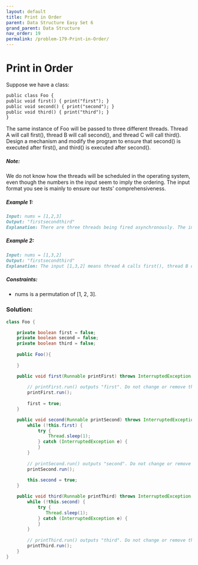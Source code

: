```yaml
---
layout: default
title: Print in Order
parent: Data Structure Easy Set 6
grand_parent: Data Structure
nav_order: 19
permalink: /problem-179-Print-in-Order/
---
```

# Print in Order

Suppose we have a class:
```markdown
public class Foo {
public void first() { print("first"); }
public void second() { print("second"); }
public void third() { print("third"); }
}
```
The same instance of Foo will be passed to three different threads. Thread A will call first(), thread B will call second(), and thread C will call third(). Design a mechanism and modify the program to ensure that second() is executed after first(), and third() is executed after second().

##### Note:

We do not know how the threads will be scheduled in the operating system, even though the numbers in the input seem to imply the ordering. The input format you see is mainly to ensure our tests' comprehensiveness.

##### Example 1:
```markdown
Input: nums = [1,2,3]
Output: "firstsecondthird"
Explanation: There are three threads being fired asynchronously. The input [1,2,3] means thread A calls first(), thread B calls second(), and thread C calls third(). "firstsecondthird" is the correct output.
```
##### Example 2:
```markdown
Input: nums = [1,3,2]
Output: "firstsecondthird"
Explanation: The input [1,3,2] means thread A calls first(), thread B calls third(), and thread C calls second(). "firstsecondthird" is the correct output.
```
##### Constraints:
* nums is a permutation of [1, 2, 3].

### Solution:
```java
class Foo {

    private boolean first = false;
    private boolean second = false;
    private boolean third = false;
    
    public Foo(){
        
    }

    public void first(Runnable printFirst) throws InterruptedException {
        
        // printFirst.run() outputs "first". Do not change or remove this line.
        printFirst.run();
        
        first = true;
    }

    public void second(Runnable printSecond) throws InterruptedException {
        while (!this.first) {
            try {
                Thread.sleep(1);
            } catch (InterruptedException e) {
            }
        }
        
        // printSecond.run() outputs "second". Do not change or remove this line.
        printSecond.run();
        
        this.second = true;
    }

    public void third(Runnable printThird) throws InterruptedException {
        while (!this.second) {
            try {
               Thread.sleep(1);
            } catch (InterruptedException e) {
            }
        }
        
        // printThird.run() outputs "third". Do not change or remove this line.
        printThird.run();
    }
}
```

